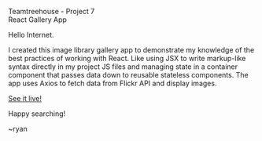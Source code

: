 Teamtreehouse - Project 7<br />
React Gallery App

Hello Internet.

I created this image library gallery app to demonstrate my knowledge of the best practices of working with React. Like using JSX to write markup-like syntax directly in my project JS files and managing state in a container component that passes data down to reusable stateless components. The app uses Axios to fetch data from Flickr API and display images. 

[See it live!](https://react-gallery-pseven-app.herokuapp.com)

Happy searching!

~ryan 
